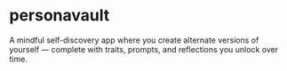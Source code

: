 # personavault
A mindful self-discovery app where you create alternate versions of yourself — complete with traits, prompts, and reflections you unlock over time.
